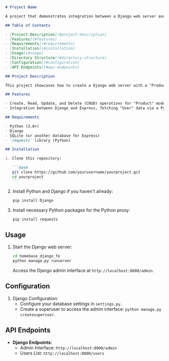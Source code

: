 ````markdown
# Project Name

A project that demonstrates integration between a Django web server and an Express API using a Python proxy.

## Table of Contents

- [Project Description](#project-description)
- [Features](#features)
- [Requirements](#requirements)
- [Installation](#installation)
- [Usage](#usage)
- [Directory Structure](#directory-structure)
- [Configuration](#configuration)
- [API Endpoints](#api-endpoints)

## Project Description

This project showcases how to create a Django web server with a "Product" model, implement CRUD operations via Django's admin interface, and connect it to an Express API with a "User" model using a Python proxy. The Django web server fetches "User" data from the Express API through the Python proxy.

## Features

- Create, Read, Update, and Delete (CRUD) operations for "Product" model via Django admin.
- Integration between Django and Express, fetching "User" data via a Python proxy.

## Requirements

- Python (3.6+)
- Django
- SQLite (or another database for Express)
- `requests` library (Python)

## Installation

1. Clone this repository:

   ```bash
   git clone https://github.com/yourusername/yourproject.git
   cd yourproject
   ```
````

2. Install Python and Django if you haven't already:

   ```bash
   pip install Django
   ```

3. Install necessary Python packages for the Python proxy:

   ```bash
   pip install requests
   ```

## Usage

1. Start the Django web server:

   ```bash
   cd homebase_django_fe
   python manage.py runserver
   ```

   Access the Django admin interface at `http://localhost:8000/admin`.

## Configuration

1. Django Configuration:
   - Configure your database settings in `settings.py`.
   - Create a superuser to access the admin interface: `python manage.py createsuperuser`.

## API Endpoints

- **Django Endpoints:**
  - Admin Interface: `http://localhost:8000/admin`
  - Users List: `http://localhost:8000/users`
